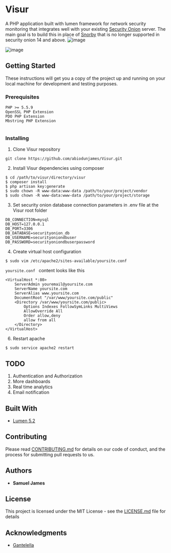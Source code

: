 # Visur

A PHP application built with lumen framework for network security monitoring that integrates well with your existing [Security Onion](http://www.dropwizard.io/1.0.2/docs/) server. The main goal is to build this in place of  [Snorby](https://github.com/Snorby/snorby) that is no longer supported in security onion 14 and above.
![image](https://user-images.githubusercontent.com/14722744/30086569-9fdfc6c8-9293-11e7-918b-885a49aeb543.png)

![image](https://user-images.githubusercontent.com/14722744/30086586-b5b04dc4-9293-11e7-9be1-355f09cac3f6.png)


## Getting Started

These instructions will get you a copy of the project up and running on your local machine for development and testing purposes. 

### Prerequisites
    PHP >= 5.5.9
    OpenSSL PHP Extension
    PDO PHP Extension
    Mbstring PHP Extension


```

```

### Installing
          
1. Clone Visur repository 
```
git clone https://github.com/abiodunjames/Visur.git
```
2. Install Visur dependencies using composer
```
$ cd /path/to/visur/directory/visur
$ composer install
$ php artisan key:generate
$ sudo chown -R www-data:www-data /path/to/your/project/vendor
$ sudo chown -R www-data:www-data /path/to/your/project/storage

```
3. Set security onion database connection parameters in .env file at the Visur root folder

```
DB_CONNECTION=mysql
DB_HOST=127.0.0.1
DB_PORT=3306
DB_DATABASE=securityonion_db
DB_USERNAME=securityoniondbuser
DB_PASSWORD=securityoniondbuserpassword
```

4. Create virtual host configuration 
 ```
$ sudo vim /etc/apache2/sites-available/yoursite.conf 
```
```yoursite.conf ```  content looks like this

```
<VirtualHost *:80>
    ServerAdmin youremail@yoursite.com
    ServerName yoursite.com
    ServerAlias www.yoursite.com
    DocumentRoot "/var/www/yoursite.com/public"
    <Directory /var/www/yoursite.com/public>
        Options Indexes FollowSymLinks MultiViews
        AllowOverride All
        Order allow,deny
        allow from all
    </Directory>
</VirtualHost>
 ```
 6. Restart apache
  ```
 $ sudo service apache2 restart
 ```
 
## TODO

1. Authentication and Authorization
2. More  dashboards
3. Real time analytics
4. Email notification

## Built With

* [Lumen 5.2](https://lumen.laravel.com)

## Contributing

Please read [CONTRIBUTING.md](https://gist.github.com/PurpleBooth/b24679402957c63ec426) for details on our code of conduct, and the process for submitting pull requests to us.

## Authors

* **Samuel James** 


## License

This project is licensed under the MIT License - see the [LICENSE.md](LICENSE.md) file for details

## Acknowledgments
* [Gantelella](https://colorlib.com/polygon/gentelella/index.html) 

